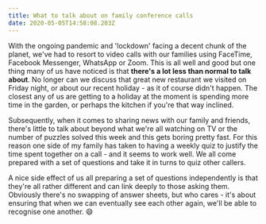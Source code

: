 ```yaml
---
title: What to talk about on family conference calls
date: 2020-05-05T14:58:08.203Z
---
```

With the ongoing pandemic and 'lockdown' facing a decent chunk of the planet, we've had to resort to video calls with our families using FaceTime, Facebook Messenger, WhatsApp or Zoom. This is all well and good but one thing many of us have noticed is that __there's a lot less than normal to talk about__. No longer can we discuss that great new restaurant we visited on Friday night, or about our recent holiday - as it of course didn't happen. The closest any of us are getting to a holiday at the moment is spending more time in the garden, or perhaps the kitchen if you're that way inclined.

Subsequently, when it comes to sharing news with our family and friends, there's little to talk about beyond what we're all watching on TV or the number of puzzles solved this week and this gets boring pretty fast. For this reason one side of my family has taken to having a weekly quiz to justify the time spent together on a call - and it seems to work well. We all come prepared with a set of questions and take it in turns to quiz other callers.

A nice side effect of us all preparing a set of questions independently is that they're all rather different and can link deeply to those asking them. Obviously there's no swapping of answer sheets, but who cares - it's about ensuring that when we can eventually see each other again, we'll be able to recognise one another. 😄
